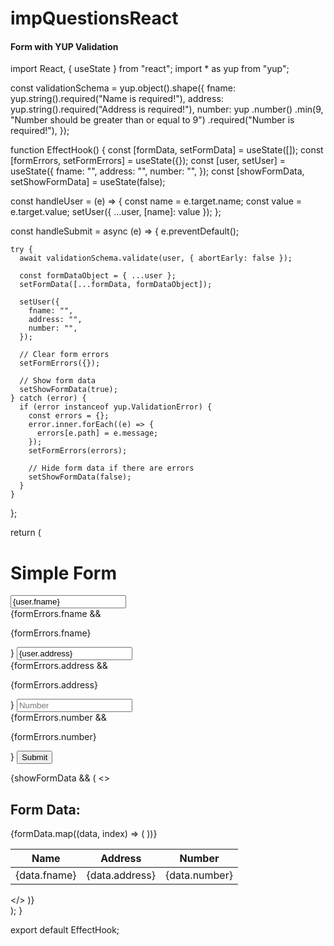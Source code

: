 # impQuestionsReact

#### Form with YUP Validation

import React, { useState } from "react";
import * as yup from "yup";

const validationSchema = yup.object().shape({
  fname: yup.string().required("Name is required!"),
  address: yup.string().required("Address is required!"),
  number: yup
    .number()
    .min(9, "Number should be greater than or equal to 9")
    .required("Number is required!"),
});

function EffectHook() {
  const [formData, setFormData] = useState([]);
  const [formErrors, setFormErrors] = useState({});
  const [user, setUser] = useState({
    fname: "",
    address: "",
    number: "",
  });
  const [showFormData, setShowFormData] = useState(false);

  const handleUser = (e) => {
    const name = e.target.name;
    const value = e.target.value;
    setUser({ ...user, [name]: value });
  };

  const handleSubmit = async (e) => {
    e.preventDefault();

    try {
      await validationSchema.validate(user, { abortEarly: false });

      const formDataObject = { ...user };
      setFormData([...formData, formDataObject]);

      setUser({
        fname: "",
        address: "",
        number: "",
      });

      // Clear form errors
      setFormErrors({});

      // Show form data
      setShowFormData(true);
    } catch (error) {
      if (error instanceof yup.ValidationError) {
        const errors = {};
        error.inner.forEach((e) => {
          errors[e.path] = e.message;
        });
        setFormErrors(errors);

        // Hide form data if there are errors
        setShowFormData(false);
      }
    }
  };

  return (
    <div>
      <form onSubmit={handleSubmit}>
        <h1>Simple Form</h1>
        <div>
          <input
            type="text"
            name="fname"
            id="name"
            value={user.fname}
            onChange={handleUser}
            placeholder="Name"
          />
          <br />
          {formErrors.fname && <p>{formErrors.fname}</p>}
          <input
            type="text"
            name="address"
            id="address"
            value={user.address}
            onChange={handleUser}
            placeholder="Address"
          />
          <br />
          {formErrors.address && <p>{formErrors.address}</p>}
          <input
            type="number"
            name="number"
            id="number"
            min={9}             
            value={user.number}
            onChange={handleUser}
            placeholder="Number"
          />
          <br />
          {formErrors.number && <p>{formErrors.number}</p>}
          <input type="submit" />
        </div>
      </form>
      {showFormData && (
        <>
          <h2>Form Data:</h2>
          <table>
            <thead>
              <tr>
                <th>Name</th>
                <th>Address</th>
                <th>Number</th>
              </tr>
            </thead>
            <tbody>
              {formData.map((data, index) => (
                <tr key={index}>
                  <td>{data.fname}</td>
                  <td>{data.address}</td>
                  <td>{data.number}</td>
                </tr>
              ))}
            </tbody>
          </table>
        </>
      )}
    </div>
  );
}

export default EffectHook;
 
